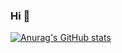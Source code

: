 ### Hi 👋

[![Anurag's GitHub stats](https://github-readme-stats.vercel.app/api?username=jpabeem)](https://github.com/anuraghazra/github-readme-stats)

<!--
**jpabeem/jpabeem** is a ✨ _special_ ✨ repository because its `README.md` (this file) appears on your GitHub profile.

Here are some ideas to get you started:

- 🔭 I’m currently working on ...
- 🌱 I’m currently learning ...
- 👯 I’m looking to collaborate on ...
- 🤔 I’m looking for help with ...
- 💬 Ask me about ...
- 📫 How to reach me: ...
- 😄 Pronouns: ...
- ⚡ Fun fact: ...
-->
